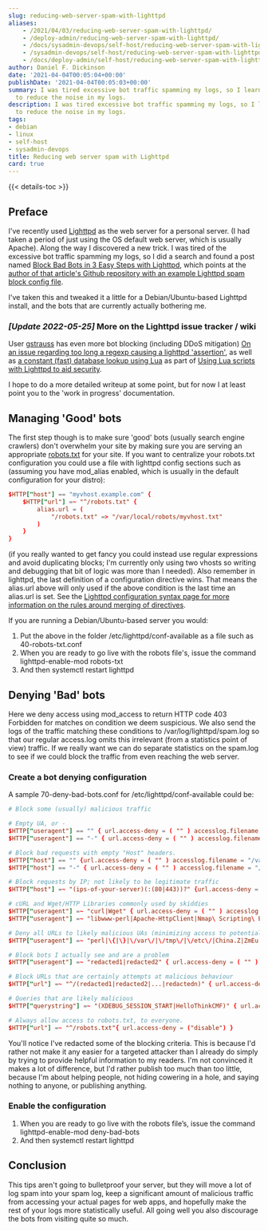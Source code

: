 ```yaml
---
slug: reducing-web-server-spam-with-lighttpd
aliases:
    - /2021/04/03/reducing-web-server-spam-with-lighttpd/
    - /deploy-admin/reducing-web-server-spam-with-lighttpd/
    - /docs/sysadmin-devops/self-host/reducing-web-server-spam-with-lighttpd/
    - /sysadmin-devops/self-host/reducing-web-server-spam-with-lighttpd/
    - /docs/deploy-admin/self-host/reducing-web-server-spam-with-lighttpd/
author: Daniel F. Dickinson
date: '2021-04-04T00:05:04+00:00'
publishDate: '2021-04-04T00:05:03+00:00'
summary: I was tired excessive bot traffic spamming my logs, so I learned how
  to reduce the noise in my logs.
description: I was tired excessive bot traffic spamming my logs, so I learned how
  to reduce the noise in my logs.
tags:
- debian
- linux
- self-host
- sysadmin-devops
title: Reducing web server spam with Lighttpd
card: true
---
```


{{< details-toc >}}

## Preface

I've recently used [Lighttpd](https://www.lighttpd.net/) as the web server for a personal server. (I had taken a period of just using the OS default web server, which is usually Apache). Along the way I discovered a new trick. I was tired of the excessive bot traffic spamming my logs, so I did a search and found a post named [Block Bad Bots in 3 Easy Steps with Lighttpd](https://blog.ctis.me/2015/05/blocking-bad-bots-in-3-easy-steps-with-lighttpd/), which points at the [author of that article's Github repository with an example Lighttpd spam block config file](https://github.com/ctrezevant/everlasting-botstopper).

I've taken this and tweaked it a little for a Debian/Ubuntu-based Lighttpd install, and the bots that are currently actually bothering me.

### _[Update 2022-05-25]_ More on the Lighttpd issue tracker / wiki

User [gstrauss](https://redmine.lighttpd.net/users/10519) has even more bot blocking (including DDoS mitigation) [On an issue regarding too long a regexp causing a lighttpd 'assertion'](https://redmine.lighttpd.net/issues/3074),
as well as [a constant (fast) database lookup using Lua](https://redmine.lighttpd.net/attachments/2064) as part of [Using Lua scripts with Lighttpd to aid security](https://redmine.lighttpd.net/projects/lighttpd/wiki/AbsoLUAtion#Fight-DDoS).

I hope to do a more detailed writeup at some point, but for now I at least point
you to the 'work in progress' documentation.

## Managing 'Good' bots

The first step though is to make sure 'good' bots (usually search engine crawlers) don't overwhelm your site by making sure you are serving an appropriate [robots.txt](https://moz.com/learn/seo/robotstxt) for your site. If you want to centralize your robots.txt configuration you could use a file with lighttpd config sections such as (assuming you have mod\_alias enabled, which is usually in the default configuration for your distro):

```conf
$HTTP["host"] == "myvhost.example.com" {
    $HTTP["url"] =~ "^/robots.txt" {
        alias.url = (
            "/robots.txt" => "/var/local/robots/myvhost.txt"
        )
    }
}
```

(if you really wanted to get fancy you could instead use regular expressions and avoid duplicating blocks; I'm currently only using two vhosts so writing and debugging that bit of logic was more than I needed). Also remember in lighttpd, the last definition of a configuration directive wins. That means the alias.url above will only used if the above condition is the last time an alias.url is set. See the [Lighttpd configuration syntax page for more information on the rules around merging of directives](https://redmine.lighttpd.net/projects/lighttpd/wiki/Docs_Configuration#Conditional-Configuration-Merging).

If you are running a Debian/Ubuntu-based server you would:

1. Put the above in the folder /etc/lighttpd/conf-available as a file such as 40-robots-txt.conf
2. When you are ready to go live with the robots file's, issue the command lighttpd-enable-mod robots-txt
3. And then systemctl restart lighttpd

## Denying 'Bad' bots

Here we deny access using mod_access to return HTTP code 403 Forbidden for matches on condition we deem suspicious. We also send the logs of the traffic matching these conditions to /var/log/lighttpd/spam.log so that our regular access.log omits this irrelevant (from a statistics point of view) traffic. If we really want we can do separate statistics on the spam.log to see if we could block the traffic from even reaching the web server.

### Create a bot denying configuration

A sample 70-deny-bad-bots.conf for /etc/lighttpd/conf-available could be:

```conf
# Block some (usually) malicious traffic

# Empty UA, or -
$HTTP["useragent"] == "" { url.access-deny = ( "" ) accesslog.filename = "/var/log/lighttpd/spam.log"}
$HTTP["useragent"] == "-" { url.access-deny = ( "" ) accesslog.filename = "/var/log/lighttpd/spam.log"}

# Block bad requests with empty "Host" headers.
$HTTP["host"] == "" {url.access-deny = ( "" ) accesslog.filename = "/var/log/lighttpd/spam.log"}
$HTTP["host"] == "-" { url.access-deny = ( "" ) accesslog.filename = "/var/log/lighttpd/spam.log"}

# Block requests by IP; not likely to be legitimate traffic
$HTTP["host"] =~ "(ips-of-your-server)(:(80|443))?" {url.access-deny = ( "" ) accesslog.filename = "/var/log/lighttpd/spam.log"}

# cURL and Wget/HTTP Libraries commonly used by skiddies
$HTTP["useragent"] =~ "curl|Wget" { url.access-deny = ( "" ) accesslog.filename = "/var/log/lighttpd/spam.log" }
$HTTP["useragent"] =~ "libwww-perl|Apache-HttpClient|Nmap\ Scripting\ Engine|Mozilla\ FireFox\ Test|python-requests" { url.access-deny = ( "" ) accesslog.filename = "/var/log/lighttpd/spam.log"}

# Deny all URLs to likely malicious UAs (minimizing access to potentially vulnerable apps).
$HTTP["useragent"] =~ "perl|\{|\}|\/var\/|\/tmp\/|\/etc\/|China.Z|ZmEu|Zollard|gawa\.sa\.pilipinas|Jorgee" { url.access-deny = ( "" ) accesslog.filename = "/var/log/lighttpd/spam.log"}

# Block bots I actually see and are a problem
$HTTP["useragent"] =~ "redacted1|redacted2" { url.access-deny = ( "" ) accesslog.filename = "/var/log/lighttpd/spam.log"}

# Block URLs that are certainly attempts at malicious behaviour
$HTTP["url"] =~ "^/(redacted1|redacted2|...|redactedn)" { url.access-deny = ("") accesslog.filename = "/var/log/lighttpd/spam.log" }

# Queries that are likely malicious
$HTTP["querystring"] =~ "(XDEBUG_SESSION_START|HelloThinkCMF)" { url.access-deny = ("") accesslog.filename = "/var/log/lighttpd/spam.log" }

# Always allow access to robots.txt, to everyone.
$HTTP["url"] =~ "^/robots.txt"{ url.access-deny = ("disable") }
```

You'll notice I've redacted some of the blocking criteria. This is because I'd rather not make it any easier for a targeted attacker than I already do simply by trying to provide helpful information to my readers. I'm not convinced it makes a lot of difference, but I'd rather publish too much than too little, because I'm about helping people, not hiding cowering in a hole, and saying nothing to anyone, or publishing anything.

### Enable the configuration

1. When you are ready to go live with the robots file’s, issue the command lighttpd-enable-mod deny-bad-bots
2. And then systemctl restart lighttpd

## Conclusion

This tips aren't going to bulletproof your server, but they will move a lot of log spam into your spam log, keep a significant amount of malicious traffic from accessing your actual pages for web apps, and hopefully make the rest of your logs more statistically useful. All going well you also discourage the bots from visiting quite so much.
